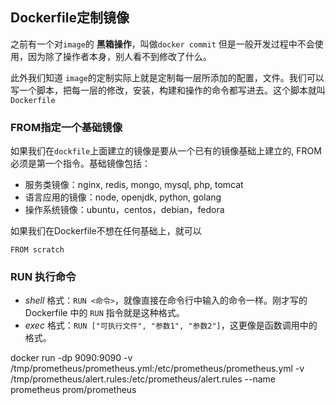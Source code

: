 ## Dockerfile定制镜像

之前有一个对`image`的 **黑箱操作**，叫做`docker commit` 但是一般开发过程中不会使用，因为除了操作者本身，别人看不到修改了什么。

此外我们知道 `image`的定制实际上就是定制每一层所添加的配置，文件。我们可以写一个脚本，把每一层的修改，安装，构建和操作的命令都写进去。这个脚本就叫 `Dockerfile` 



### FROM指定一个基础镜像

如果我们在`dockfile`上面建立的镜像是要从一个已有的镜像基础上建立的, FROM 必须是第一个指令。基础镜像包括：

* 服务类镜像：nginx, redis, mongo, mysql, php, tomcat
* 语言应用的镜像：node, openjdk, python, golang
* 操作系统镜像：ubuntu，centos，debian，fedora

如果我们在Dockerfile不想在任何基础上，就可以

```
FROM scratch
```



### RUN 执行命令

* *shell* 格式：`RUN <命令>`，就像直接在命令行中输入的命令一样。刚才写的 Dockerfile 中的 `RUN` 指令就是这种格式。
* *exec* 格式：`RUN ["可执行文件", "参数1", "参数2"]`，这更像是函数调用中的格式。



docker run -dp 9090:9090 -v /tmp/prometheus/prometheus.yml:/etc/prometheus/prometheus.yml -v /tmp/prometheus/alert.rules:/etc/prometheus/alert.rules --name prometheus prom/prometheus